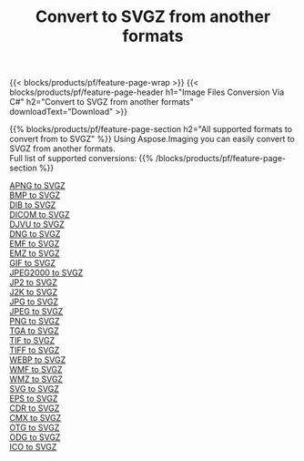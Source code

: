 ﻿---
title: Convert to SVGZ from another formats 
weight: 3920
url: /net/conversion/to/svgz 
lang: en
langdirlevel: 2
locales: zh-hans,ja,it,ru,de,es,fr,nl,id,lt,pl,pt,vi,tr,ko,zh-hant,ar,hi,th,sv,cs,uk,he
description: Using Aspose.Imaging you can easily convert to SVGZ from another formats
---

{{< blocks/products/pf/feature-page-wrap >}}
{{< blocks/products/pf/feature-page-header h1="Image Files Conversion Via C#" h2="Convert to SVGZ from another formats" downloadText="Download" >}}


{{% blocks/products/pf/feature-page-section  h2="All supported formats to convert from to SVGZ" %}}
Using Aspose.Imaging you can easily convert to SVGZ from another formats.
<br/>
Full list of supported conversions:
{{% /blocks/products/pf/feature-page-section %}}
<div class="container-fluid productfamilypage bg-gray">
    <div class="convertypes bg-gray agp-content section">
        <div class="container">
		<div class="row other-converters">
		    <div class='col-md-2 other-converter remove-lp remove-rp'><a href="/imaging/net/conversion/apng-to-svgz" >APNG to SVGZ</a></div>
<div class='col-md-2 other-converter remove-lp remove-rp'><a href="/imaging/net/conversion/bmp-to-svgz" >BMP to SVGZ</a></div>
<div class='col-md-2 other-converter remove-lp remove-rp'><a href="/imaging/net/conversion/dib-to-svgz" >DIB to SVGZ</a></div>
<div class='col-md-2 other-converter remove-lp remove-rp'><a href="/imaging/net/conversion/dicom-to-svgz" >DICOM to SVGZ</a></div>
<div class='col-md-2 other-converter remove-lp remove-rp'><a href="/imaging/net/conversion/djvu-to-svgz" >DJVU to SVGZ</a></div>
<div class='col-md-2 other-converter remove-lp remove-rp'><a href="/imaging/net/conversion/dng-to-svgz" >DNG to SVGZ</a></div>
<div class='col-md-2 other-converter remove-lp remove-rp'><a href="/imaging/net/conversion/emf-to-svgz" >EMF to SVGZ</a></div>
<div class='col-md-2 other-converter remove-lp remove-rp'><a href="/imaging/net/conversion/emz-to-svgz" >EMZ to SVGZ</a></div>
<div class='col-md-2 other-converter remove-lp remove-rp'><a href="/imaging/net/conversion/gif-to-svgz" >GIF to SVGZ</a></div>
<div class='col-md-2 other-converter remove-lp remove-rp'><a href="/imaging/net/conversion/jpeg2000-to-svgz" >JPEG2000 to SVGZ</a></div>
<div class='col-md-2 other-converter remove-lp remove-rp'><a href="/imaging/net/conversion/jp2-to-svgz" >JP2 to SVGZ</a></div>
<div class='col-md-2 other-converter remove-lp remove-rp'><a href="/imaging/net/conversion/j2k-to-svgz" >J2K to SVGZ</a></div>
<div class='col-md-2 other-converter remove-lp remove-rp'><a href="/imaging/net/conversion/jpg-to-svgz" >JPG to SVGZ</a></div>
<div class='col-md-2 other-converter remove-lp remove-rp'><a href="/imaging/net/conversion/jpeg-to-svgz" >JPEG to SVGZ</a></div>
<div class='col-md-2 other-converter remove-lp remove-rp'><a href="/imaging/net/conversion/png-to-svgz" >PNG to SVGZ</a></div>
<div class='col-md-2 other-converter remove-lp remove-rp'><a href="/imaging/net/conversion/tga-to-svgz" >TGA to SVGZ</a></div>
<div class='col-md-2 other-converter remove-lp remove-rp'><a href="/imaging/net/conversion/tif-to-svgz" >TIF to SVGZ</a></div>
<div class='col-md-2 other-converter remove-lp remove-rp'><a href="/imaging/net/conversion/tiff-to-svgz" >TIFF to SVGZ</a></div>
<div class='col-md-2 other-converter remove-lp remove-rp'><a href="/imaging/net/conversion/webp-to-svgz" >WEBP to SVGZ</a></div>
<div class='col-md-2 other-converter remove-lp remove-rp'><a href="/imaging/net/conversion/wmf-to-svgz" >WMF to SVGZ</a></div>
<div class='col-md-2 other-converter remove-lp remove-rp'><a href="/imaging/net/conversion/wmz-to-svgz" >WMZ to SVGZ</a></div>
<div class='col-md-2 other-converter remove-lp remove-rp'><a href="/imaging/net/conversion/svg-to-svgz" >SVG to SVGZ</a></div>
<div class='col-md-2 other-converter remove-lp remove-rp'><a href="/imaging/net/conversion/eps-to-svgz" >EPS to SVGZ</a></div>
<div class='col-md-2 other-converter remove-lp remove-rp'><a href="/imaging/net/conversion/cdr-to-svgz" >CDR to SVGZ</a></div>
<div class='col-md-2 other-converter remove-lp remove-rp'><a href="/imaging/net/conversion/cmx-to-svgz" >CMX to SVGZ</a></div>
<div class='col-md-2 other-converter remove-lp remove-rp'><a href="/imaging/net/conversion/otg-to-svgz" >OTG to SVGZ</a></div>
<div class='col-md-2 other-converter remove-lp remove-rp'><a href="/imaging/net/conversion/odg-to-svgz" >ODG to SVGZ</a></div>
<div class='col-md-2 other-converter remove-lp remove-rp'><a href="/imaging/net/conversion/ico-to-svgz" >ICO to SVGZ</a></div>
                </div>
        </div>
    </div>
</div>
<br/>

